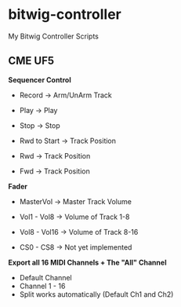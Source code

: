 bitwig-controller
=================

My Bitwig Controller Scripts


CME UF5
-------

**Sequencer Control**

  * Record -> Arm/UnArm Track
  * Play -> Play
  * Stop -> Stop

  * Rwd to Start -> Track Position
  * Rwd -> Track Position
  * Fwd -> Track Position

**Fader**

 * MasterVol -> Master Track Volume
 * Vol1 - Vol8 -> Volume of Track 1-8
 * Vol8 - Vol16 -> Volume of Track 8-16

 * CS0 - CS8 -> Not yet implemented

**Export all 16 MIDI Channels + The "All" Channel**

  * Default Channel
  * Channel 1 - 16
  * Split works automatically (Default Ch1 and Ch2)